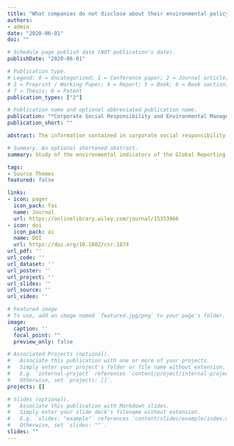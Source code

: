 ```yaml
---
title: "What companies do not disclose about their environmental policy and what institutional pressures may do to respect"
authors:
- admin
date: "2020-06-01"
doi: ""

# Schedule page publish date (NOT publication's date).
publishDate: "2020-06-01"

# Publication type.
# Legend: 0 = Uncategorized; 1 = Conference paper; 2 = Journal article;
# 3 = Preprint / Working Paper; 4 = Report; 5 = Book; 6 = Book section;
# 7 = Thesis; 8 = Patent
publication_types: ["2"]

# Publication name and optional abbreviated publication name.
publication: "*Corporate Social Responsibility and Environmental Management*, 27(3)"
publication_short: ""

abstract: The information contained in corporate social responsibility (CSR) reports is a controversial issue, and it has generated an important debate among academics regarding company disclosure strategies. Environmental matters are especially relevant given their impact on sustainable development. The present study has two objectives. The first is to determine which Global Reporting Initiative (GRI) environmental indicators are reported less frequently. The second is to predict the evolution of these indicators in light of the institutional pressures that companies try to resist. Specifically, the study of the environmental dimension of the GRI focusses on an analysis of materials, energy, water, biodiversity, emissions, effluents and waste, products and services, compliance, transport, environmental assessment, and environmental grievance mechanisms. A content analysis of CSR reports from some of the world's largest companies reveals that the indicators least disclosed by companies relate to the environmental aspects of biodiversity. The dissemination of environmental indicators is influenced by normative, mimetic, and (to a lesser extent) coercive pressures. In addition, we observe that mimetic institutional pressures under a national and industrial vision influence the dissemination of environmental information. In terms of cultural dimensions, companies located in long-term, feminine, and collectivist countries tend to disseminate environmental information accordingly.

# Summary. An optional shortened abstract.
summary: Study of the environmental indicators of the Global Reporting Initiative (GRI)

tags:
- Source Themes
featured: false

links:
- icon: pager
  icon_pack: fas
  name: Journal
  url: https://onlinelibrary.wiley.com/journal/15353966
- icon: doi
  icon_pack: ai
  name: DOI
  url: https://doi.org/10.1002/csr.1874
url_pdf: ''
url_code: ''
url_dataset: ''
url_poster: ''
url_project: ''
url_slides: ''
url_source: ''
url_video: ''

# Featured image
# To use, add an image named `featured.jpg/png` to your page's folder. 
image:
  caption: ''
  focal_point: ""
  preview_only: false

# Associated Projects (optional).
#   Associate this publication with one or more of your projects.
#   Simply enter your project's folder or file name without extension.
#   E.g. `internal-project` references `content/project/internal-project/index.md`.
#   Otherwise, set `projects: []`.
projects: []

# Slides (optional).
#   Associate this publication with Markdown slides.
#   Simply enter your slide deck's filename without extension.
#   E.g. `slides: "example"` references `content/slides/example/index.md`.
#   Otherwise, set `slides: ""`.
slides: ""
---
```

